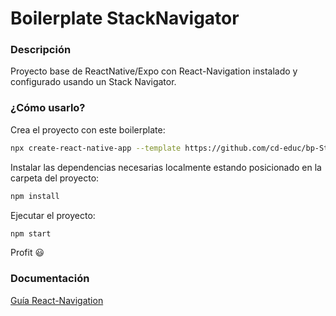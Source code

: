 # Boilerplate StackNavigator

### Descripción

Proyecto base de ReactNative/Expo con React-Navigation instalado y configurado usando un Stack Navigator.

### ¿Cómo usarlo?

Crea el proyecto con este boilerplate:
```bash
npx create-react-native-app --template https://github.com/cd-educ/bp-StackNavigator-RN
```

Instalar las dependencias necesarias localmente estando posicionado en la carpeta del proyecto:
```bash
npm install
```

Ejecutar el proyecto:
```bash
npm start
```

Profit 😃

### Documentación

[Guía React-Navigation](https://reactnavigation.org/docs/hello-react-navigation)
